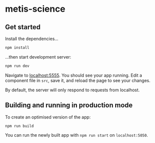# metis-science

## Get started

Install the dependencies...

```bash
npm install
```

...then start development server:

```bash
npm run dev
```

Navigate to [localhost:5555](http://localhost:5555). You should see your app running. Edit a component file in `src`, save it, and reload the page to see your changes.

By default, the server will only respond to requests from localhost.


## Building and running in production mode

To create an optimised version of the app:

```bash
npm run build
```

You can run the newly built app with `npm run start` on `localhost:5050`.
